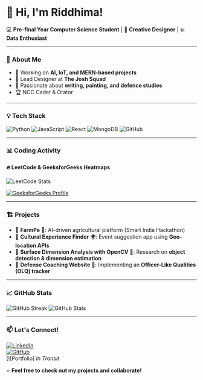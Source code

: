 # 👋 Hi, I'm Riddhima!  

💻 **Pre-final Year Computer Science Student** | 🎨 **Creative Designer** | 📊 **Data Enthusiast**  

---

### 🚀 **About Me**
- 🔭 Working on **AI, IoT, and MERN-based projects**  
- 🎨 Lead Designer at **The Josh Squad**  
- 📝 Passionate about **writing, painting, and defence studies**  
- 🏆 NCC Cadet & Orator  

---

### 💡 **Tech Stack**
![Python](https://img.shields.io/badge/-Python-3776AB?style=flat-square&logo=python&logoColor=white)
![JavaScript](https://img.shields.io/badge/-JavaScript-F7DF1E?style=flat-square&logo=javascript&logoColor=black)
![React](https://img.shields.io/badge/-React-61DAFB?style=flat-square&logo=react&logoColor=black)
![MongoDB](https://img.shields.io/badge/-MongoDB-47A248?style=flat-square&logo=mongodb&logoColor=white)
![GitHub](https://img.shields.io/badge/-GitHub-181717?style=flat-square&logo=github&logoColor=white)

---

### 📊 **Coding Activity**
#### 🔥 **LeetCode & GeeksforGeeks Heatmaps**
![LeetCode Stats](https://leetcard.jacoblin.cool/ridixcube?theme=dark&ext=heatmap )  

[![GeeksforGeeks Profile](https://geeks-for-geeks-stats-api-napiyo.vercel.app/api?userName=riddhimalanger)](https://auth.geeksforgeeks.org/user/your-gfg-username/practice/)

---

### 🏗️ **Projects**
- 🔹 **FarmPe** 🌾: AI-driven agricultural platform (Smart India Hackathon)  
- 🔹 **Cultural Experience Finder** 🌍: Event suggestion app using **Geo-location APIs**  
- 🔹 **Surface Dimension Analysis with OpenCV** 📐: Research on **object detection & dimension estimation**  
- 🔹 **Defense Coaching Website** 🎯: Implementing an **Officer-Like Qualities (OLQ) tracker**  

---

### 📈 **GitHub Stats**
![GitHub Streak](https://streak-stats.demolab.com?user=ridixcube&theme=tokyonight&hide_border=true)
![GitHub Stats](https://github-readme-stats.vercel.app/api?username=ridixube&show_icons=true&theme=tokyonight)

---

### 📫 **Let's Connect!**
[![LinkedIn](https://img.shields.io/badge/-LinkedIn-0077B5?style=flat-square&logo=linkedin&logoColor=white)](https://linkedin.com/in/riddhimalanger)  
[![GitHub](https://img.shields.io/badge/-GitHub-181717?style=flat-square&logo=github&logoColor=white)](https://github.com/ridixcube)  
[![Portfolio] *In Transit*  

⭐ **Feel free to check out my projects and collaborate!**  
